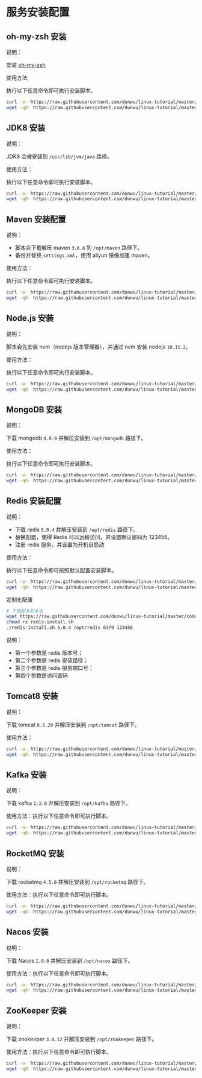 # 服务安装配置

## oh-my-zsh 安装

说明：

安装 [oh-my-zsh](https://github.com/robbyrussell/oh-my-zsh)

使用方法

执行以下任意命令即可执行安装脚本。

```sh
curl -o- https://raw.githubusercontent.com/dunwu/linux-tutorial/master/codes/linux/soft/zsh-install.sh | bash
wget -qO- https://raw.githubusercontent.com/dunwu/linux-tutorial/master/codes/linux/soft/zsh-install.sh | bash
```

## JDK8 安装

说明：

JDK8 会被安装到 `/usr/lib/jvm/java` 路径。

使用方法：

执行以下任意命令即可执行安装脚本。

```sh
curl -o- https://raw.githubusercontent.com/dunwu/linux-tutorial/master/codes/linux/soft/jdk8-install.sh | bash
wget -qO- https://raw.githubusercontent.com/dunwu/linux-tutorial/master/codes/linux/soft/jdk8-install.sh | bash
```

## Maven 安装配置

说明：

- 脚本会下载解压 maven `3.6.0` 到 `/opt/maven` 路径下。
- 备份并替换 `settings.xml`，使用 aliyun 镜像加速 maven。

使用方法：

执行以下任意命令即可执行安装脚本。

```sh
curl -o- https://raw.githubusercontent.com/dunwu/linux-tutorial/master/codes/linux/soft/maven-install.sh | bash
wget -qO- https://raw.githubusercontent.com/dunwu/linux-tutorial/master/codes/linux/soft/maven-install.sh | bash
```

## Node.js 安装

说明：

脚本会先安装 nvm（nodejs 版本管理器），并通过 nvm 安装 nodejs `10.15.2`。

使用方法：

执行以下任意命令即可执行安装脚本。

```sh
curl -o- https://raw.githubusercontent.com/dunwu/linux-tutorial/master/codes/linux/soft/nodejs-install.sh | bash
wget -qO- https://raw.githubusercontent.com/dunwu/linux-tutorial/master/codes/linux/soft/nodejs-install.sh | bash
```

## MongoDB 安装

说明：

下载 mongodb `4.0.9` 并解压安装到 `/opt/mongodb` 路径下。

使用方法：

执行以下任意命令即可执行安装脚本。

```sh
curl -o- https://raw.githubusercontent.com/dunwu/linux-tutorial/master/codes/linux/soft/mongodb-install.sh | bash
wget -qO- https://raw.githubusercontent.com/dunwu/linux-tutorial/master/codes/linux/soft/mongodb-install.sh | bash
```

## Redis 安装配置

说明：

- 下载 redis `5.0.4` 并解压安装到 `/opt/redis` 路径下。
- 替换配置，使得 Redis 可以远程访问，并设置默认密码为 123456。
- 注册 redis 服务，并设置为开机自启动

使用方法：

执行以下任意命令即可按照默认配置安装脚本。

```sh
curl -o- https://raw.githubusercontent.com/dunwu/linux-tutorial/master/codes/linux/soft/redis-install.sh | bash
wget -qO- https://raw.githubusercontent.com/dunwu/linux-tutorial/master/codes/linux/soft/redis-install.sh | bash
```

定制化配置

```sh
# 下载脚本到本地
wget https://raw.githubusercontent.com/dunwu/linux-tutorial/master/codes/linux/soft/redis-install.sh
chmod +x redis-install.sh
./redis-install.sh 5.0.4 /opt/redis 6379 123456
```

说明：

- 第一个参数是 redis 版本号；
- 第二个参数是 redis 安装路径；
- 第三个参数是 redis 服务端口号；
- 第四个参数是访问密码

## Tomcat8 安装

说明：

下载 tomcat `8.5.28` 并解压安装到 `/opt/tomcat` 路径下。

使用方法：

```sh
curl -o- https://raw.githubusercontent.com/dunwu/linux-tutorial/master/codes/linux/soft/tomcat8-install.sh | bash
wget -qO- https://raw.githubusercontent.com/dunwu/linux-tutorial/master/codes/linux/soft/tomcat8-install.sh | bash
```

## Kafka 安装

说明：

下载 kafka `2.2.0` 并解压安装到 `/opt/kafka` 路径下。

使用方法：执行以下任意命令即可执行脚本。

```sh
curl -o- https://raw.githubusercontent.com/dunwu/linux-tutorial/master/codes/linux/soft/kafka-install.sh | bash
wget -qO- https://raw.githubusercontent.com/dunwu/linux-tutorial/master/codes/linux/soft/kafka-install.sh | bash
```

## RocketMQ 安装

说明：

下载 rocketmq `4.5.0` 并解压安装到 `/opt/rocketmq` 路径下。

使用方法：执行以下任意命令即可执行脚本。

```sh
curl -o- https://raw.githubusercontent.com/dunwu/linux-tutorial/master/codes/linux/soft/rocketmq-install.sh | bash
wget -qO- https://raw.githubusercontent.com/dunwu/linux-tutorial/master/codes/linux/soft/rocketmq-install.sh | bash
```

## Nacos 安装

说明：

下载 Nacos `1.0.0` 并解压安装到 `/opt/nacos` 路径下。

使用方法：执行以下任意命令即可执行脚本。

```sh
curl -o- https://raw.githubusercontent.com/dunwu/linux-tutorial/master/codes/linux/soft/nacos-install.sh | bash
wget -qO- https://raw.githubusercontent.com/dunwu/linux-tutorial/master/codes/linux/soft/nacos-install.sh | bash
```

## ZooKeeper 安装

说明：

下载 zookeeper `3.4.12` 并解压安装到 `/opt/zookeeper` 路径下。

使用方法：执行以下任意命令即可执行脚本。

```sh
curl -o- https://raw.githubusercontent.com/dunwu/linux-tutorial/master/codes/linux/soft/zookeeper-install.sh | bash
wget -qO- https://raw.githubusercontent.com/dunwu/linux-tutorial/master/codes/linux/soft/zookeeper-install.sh | bash
```

